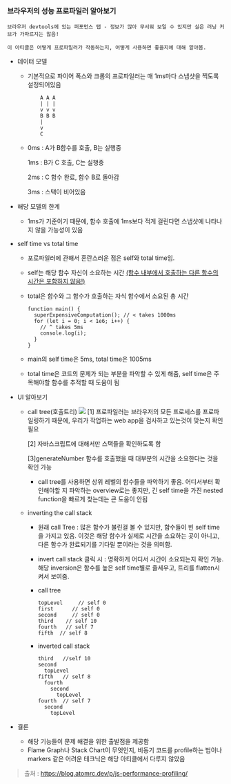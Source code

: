 <h3> 브라우저의 성능 프로파일러 알아보기 </h3>

    브라우저 devtools에 있는 퍼포먼스 탭 - 정보가 많아 무서워 보일 수 있지만 실은 러닝 커브가 가파르지는 않음!

    이 아티클은 어떻게 프로파일러가 작동하는지, 어떻게 사용하면 좋을지에 대해 알아봄.

- 데이터 모델

  - 기본적으로 파이어 폭스와 크롬의 프로파일러는 매 1ms마다 스냅샷을 찍도록 설정되어있음

    ```
        A A A
        | | |
        v v v
        B B B
        |
        v
        C
    ```

  - 0ms : A가 B함수를 호출, B는 실행중

    1ms : B가 C 호출, C는 실행중

    2ms : C 함수 완료, 함수 B로 돌아감

    3ms : 스택이 비어있음

- 해당 모델의 한계

  - 1ms가 기준이기 때문에, 함수 호출에 1ms보다 적게 걸린다면 스냅샷에 나타나지 않을 가능성이 있음

- self time vs total time

  - 포로파일러에 관해서 혼란스러운 점은 self와 total time임.
  - self는 해당 함수 자신이 소요하는 시간 <u>(함수 내부에서 호출하는 다른 함수의 시간은 포함하지 않음!)</u>
  - total은 함수와 그 함수가 호출하는 자식 함수에서 소요된 총 시간
    ```
    function main() {
      superExpensiveComputation(); // < takes 1000ms
      for (let i = 0; i < 1e6; i++) {
        // ^ takes 5ms
        console.log(i);
      }
    }
    ```
  - main의 self time은 5ms, total time은 1005ms

  - total time은 코드의 문제가 되는 부분을 파악할 수 있게 해줌, self time은 주목해야할 함수를 추적할 때 도움이 됨

- UI 알아보기

  - call tree(호출트리)
    <img src="./assets/profiler.avif"/>
    [1] 프로파일러는 브라우저의 모든 프로세스를 프로파일링하기 때문에, 우리가 작업하는 web app을 검사하고 있는것이 맞는지 확인 필요

    [2] 자바스크립트에 대해서만 스택들을 확인하도록 함

    [3]generateNumber 함수를 호출했을 때 대부분의 시간을 소요한다는 것을 확인 가능

    - call tree를 사용하면 상위 레벨의 함수들을 파악하기 좋음. 어디서부터 확인해야할 지 파악하는 overview로는 좋지만, 긴 self time을 가진 nested function을 빠르게 찾는데는 큰 도움이 안됨

  - inverting the call stack

    - 원래 call Tree : 많은 함수가 불린걸 볼 수 있지만, 함수들이 빈 self time을 가지고 있음. 이것은 해당 함수가 실제로 시간을 소요하는 곳이 아니고, 다른 함수가 완료되기를 기다릴 뿐이라는 것을 의미함.
    - invert call stack 클릭 시 : 명확하게 어디서 시간이 소요되는지 확인 가능. 해당 inversion은 함수를 높은 self time별로 줄세우고, 트리를 flatten시켜서 보여줌.

    - call tree
      ```
      topLevel     // self 0
      first      // self 0
      second     // self 0
      third    // self 10
      fourth   // self 7
      fifth  // self 8
      ```
    - inverted call stack
      ```
      third   //self 10
      second
        topLevel
      fifth   // self 8
        fourth
          second
            topLevel
      fourth  // self 7
        second
          topLevel
      ```

- 결론
  - 해당 기능들이 문제 해결을 위한 출발점을 제공함
  - Flame Graph나 Stack Chart이 무엇인지, 비동기 코드를 profile하는 법이나 markers 같은 어려운 테크닉은 해당 아티클에서 다루지 않았음

> 출처 : https://blog.atomrc.dev/p/js-performance-profiling/
